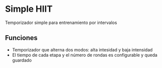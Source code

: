 # Simple HIIT

Temporizador simple para entrenamiento por intervalos

## Funciones

- Temporizador que alterna dos modos: alta intesidad y baja intensidad
- El tiempo de cada etapa y el número de rondas es configurable y queda guardado